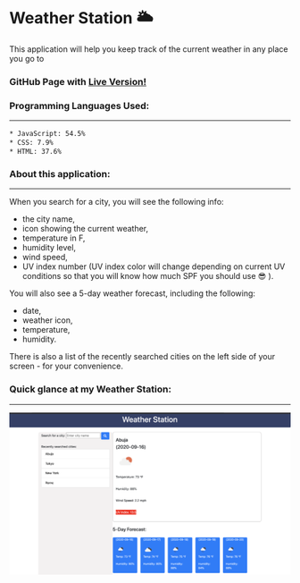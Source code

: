# Weather Station 🌥

This application will help you keep track of the current weather in any place you go to

### GitHub Page with [Live Version!](https://piotr72us.github.io/weatherStation/index.html)

### Programming Languages Used:
---
```
* JavaScript: 54.5%
* CSS: 7.9%
* HTML: 37.6%
```

### About this application:
---
When you search for a city, you will see the following info:
+ the city name,
+ icon showing the current weather,
+ temperature in F, 
+ humidity level, 
+ wind speed,
+ UV index number (UV index color will change depending on current UV conditions so that you will know how much SPF you should use :sunglasses: ).

You will also see a 5-day weather forecast, including the following:
+ date,
+ weather icon,
+ temperature,
+ humidity.

There is also a list of the recently searched cities on the left side of your screen - for your convenience.

### Quick glance at my Weather Station:
---


![screenshot](./assets/images/Screenshot.png)
